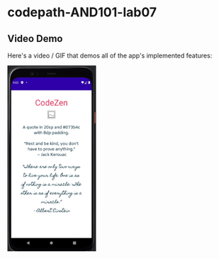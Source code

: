 # codepath-AND101-lab07
## Video Demo 
Here's a video / GIF that demos all of the app's implemented features:

<img src='https://github.com/Abdirahman-ai/codepath-AND101-lab07/blob/main/Kapture%202023-10-24%20at%2021.24.14.gif' title='Video Demo' width='200' alt='Video Demo' />
